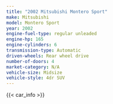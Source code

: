 ```yaml
---
title: "2002 Mitsubishi Montero Sport"
make: Mitsubishi
model: Montero Sport
year: 2002
engine-fuel-type: regular unleaded
engine-hp: 165
engine-cylinders: 6
transmission-type: Automatic
driven-wheels: Rear wheel drive
number-of-doors: 4
market-category: N/A
vehicle-size: Midsize
vehicle-style: 4dr SUV
---
```


{{< car_info >}}
